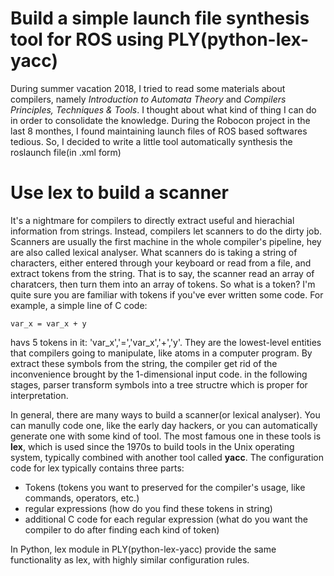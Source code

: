 # Build a simple launch file synthesis tool for ROS using PLY(python-lex-yacc)

During summer vacation 2018, I tried to read some materials about compilers, namely *Introduction to Automata Theory* and *Compilers Principles, Techniques & Tools*. I thought about what kind of thing I can do in order to consolidate the knowledge. During the Robocon project in the last 8 monthes, I found maintaining launch files of ROS based softwares tedious. So, I decided to write a little tool automatically synthesis the roslaunch file(in .xml form)

# Use lex to build a scanner

It's a nightmare for compilers to directly extract useful and hierachial information from strings. Instead, compilers let scanners to do the dirty job. Scanners are usually the first machine in the whole compiler's pipeline, hey are also called lexical analyser. What scanners do is taking a string of characters, either entered through your keyboard or read from a file, and extract tokens from the string. That is to say, the scanner read an array of charatcers, then turn them into an array of tokens. So what is a token? I'm quite sure you are familiar with tokens if you've ever written some code. For example, a simple line of C code:

    var_x = var_x + y

havs 5 tokens in it: 'var_x','=','var_x','+','y'. They are the lowest-level entities that compilers going to manipulate, like atoms in a computer program. By extract these symbols from the string, the compiler get rid of the inconvenience brought by the 1-dimensional input code. in the following stages, parser transform symbols into a tree structre which is proper for interpretation. 

In general, there are many ways to build a scanner(or lexical analyser). You can manully code one, like the early day hackers, or you can automatically generate one with some kind of tool. The most famous one in these tools is **lex**, which is used since the 1970s to build tools in the Unix operating system, typically combined with another tool called **yacc**. The configuration code for lex typically contains three parts:
* Tokens (tokens you want to preserved for the compiler's usage, like commands, operators, etc.)
* regular expressions (how do you find these tokens in string)
* additional C code for each regular expression (what do you want the compiler to do after finding each kind of token)

In Python, lex module in PLY(python-lex-yacc) provide the same functionality as lex, with highly similar configuration rules. 